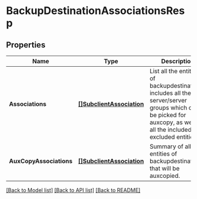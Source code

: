 # BackupDestinationAssociationsResp

## Properties
Name | Type | Description | Notes
------------ | ------------- | ------------- | -------------
**Associations** | [**[]SubclientAssociation**](SubclientAssociation.md) | List all the entities of backupdestination.It includes all the server/server groups which can be picked for auxcopy, as well as all the included and excluded entities. | [optional] [default to null]
**AuxCopyAssociations** | [**[]SubclientAssociation**](SubclientAssociation.md) | Summary of all the entities of backupdestination that will be auxcopied. | [optional] [default to null]

[[Back to Model list]](../README.md#documentation-for-models) [[Back to API list]](../README.md#documentation-for-api-endpoints) [[Back to README]](../README.md)

